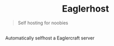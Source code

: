 <h1 align="center">Eaglerhost</h1>

> Self hosting for noobies
<br>
Automatically selfhost a Eaglercraft server
